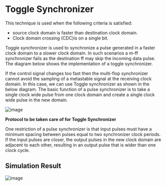 # Toggle Synchronizer

This technique is used when the following criteria is satisfied:
- source clock domain is faster than destination clock domain.
- Clock domain crossing (CDC)is on a single bit.
 

Toggle synchronizer is used to synchronize a pulse generated in a faster clock domain to a slower clock domain. In such scenarios a m-ff synchronizer fails as the destination ff may skip the incoming data pulse. The diagram below shows the implementation of a toggle synchronizer.

If the control signal changes too fast then the multi-flop synchronizer cannot avoid the sampling of a metastable signal at the receiving clock domain. In this case, we can use Toggle synchronizer as shown in the below diagram. The basic function of a pulse synchronizer is to take a single clock wide pulse from one clock domain and create a single clock wide pulse in the new domain.


![image](https://github.com/MahmouodMagdi/Clock-Domain-Crossing-Synchronizers/assets/72949261/36d0ccb1-b3f8-4ac1-aa0b-a194bbfc7e17)

**Protocol to be taken care of for Toggle Synchronizer**

One restriction of a pulse synchronizer is that input pulses must have a minimum spacing between pulses equal to two synchronizer clock periods. If the input pulses are closer, the output pulses in the new clock domain are adjacent to each other, resulting in an output pulse that is wider than one clock cycle.



## Simulation Result
![image](https://github.com/MahmouodMagdi/Clock-Domain-Crossing-Synchronizers/assets/72949261/90655a0f-1550-472d-98f4-6e950017db7e)

